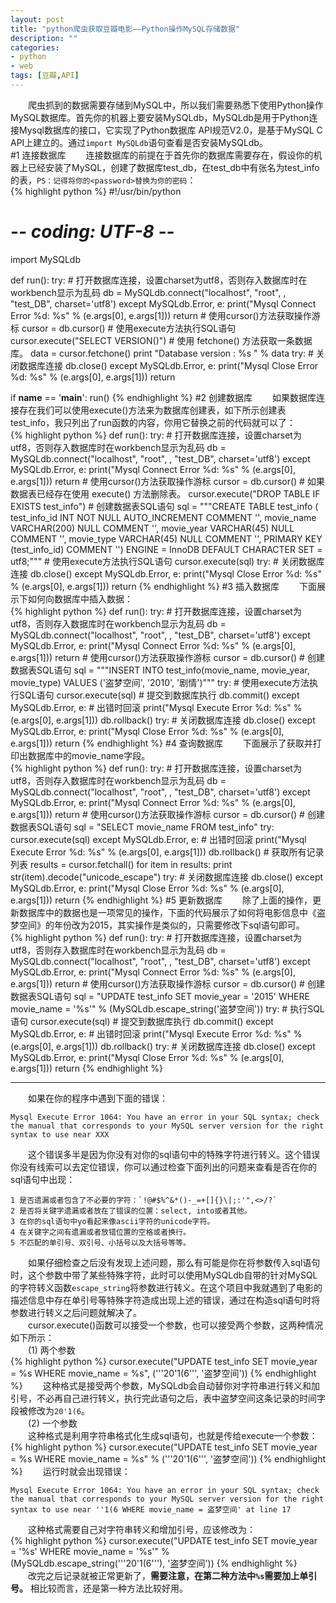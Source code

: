 ```yaml
---
layout: post
title: "python爬虫获取豆瓣电影——Python操作MySQL存储数据"
description: ""
categories: 
- python
- web
tags: [豆瓣,API]
---
```


　　爬虫抓到的数据需要存储到MySQL中，所以我们需要熟悉下使用Python操作MySQL数据库。首先你的机器上要安装MySQLdb，MySQLdb是用于Python连接Mysql数据库的接口，它实现了Python数据库 API规范V2.0，是基于MySQL C API上建立的。通过`import MySQLdb`语句查看是否安装MySQLdb。    
#1 连接数据库
　　连接数据库的前提在于首先你的数据库需要存在，假设你的机器上已经安装了MySQL，创建了数据库test_db，在test_db中有张名为test_info的表，`PS：记得将你的<password>替换为你的密码`：  
{% highlight python %}
#!/usr/bin/python
# -*- coding: UTF-8 -*-
import MySQLdb

def run():
    try:
        # 打开数据库连接，设置charset为utf8，否则存入数据库时在workbench显示为乱码
        db = MySQLdb.connect("localhost", "root", <password>, "test_DB", charset='utf8')
    except MySQLdb.Error, e:
        print("Mysql Connect Error %d: %s" % (e.args[0], e.args[1]))
        return
    # 使用cursor()方法获取操作游标
    cursor = db.cursor()
    # 使用execute方法执行SQL语句
    cursor.execute("SELECT VERSION()")
    # 使用 fetchone() 方法获取一条数据库。
    data = cursor.fetchone()
    print "Database version : %s " % data
    try:
        # 关闭数据库连接
        db.close()
    except MySQLdb.Error, e:
        print("Mysql Close Error %d: %s" % (e.args[0], e.args[1]))
        return

if __name__ == '__main__':
    run()
{% endhighlight %} 
#2 创建数据库
　　如果数据库连接存在我们可以使用execute()方法来为数据库创建表，如下所示创建表test_info，我只列出了run函数的内容，你用它替换之前的代码就可以了：   
{% highlight python %}
def run():
    try:
        # 打开数据库连接，设置charset为utf8，否则存入数据库时在workbench显示为乱码
        db = MySQLdb.connect("localhost", "root", <password>, "test_DB", charset='utf8')
    except MySQLdb.Error, e:
        print("Mysql Connect Error %d: %s" % (e.args[0], e.args[1]))
        return
    # 使用cursor()方法获取操作游标
    cursor = db.cursor()
    # 如果数据表已经存在使用 execute() 方法删除表。
    cursor.execute("DROP TABLE IF EXISTS test_info")
    # 创建数据表SQL语句
    sql = """CREATE TABLE test_info (
              test_info_id INT NOT NULL AUTO_INCREMENT COMMENT '',
              movie_name VARCHAR(200) NULL COMMENT '',
              movie_year VARCHAR(45) NULL COMMENT '',
              movie_type VARCHAR(45) NULL COMMENT '',
              PRIMARY KEY (test_info_id)  COMMENT '')
            ENGINE = InnoDB
            DEFAULT CHARACTER SET = utf8;"""
    # 使用execute方法执行SQL语句
    cursor.execute(sql)
    try:
        # 关闭数据库连接
        db.close()
    except MySQLdb.Error, e:
        print("Mysql Close Error %d: %s" % (e.args[0], e.args[1]))
        return
{% endhighlight %} 
#3 插入数据库
　　下面展示下如何向数据库中插入数据：  
{% highlight python %}
def run():
    try:
        # 打开数据库连接，设置charset为utf8，否则存入数据库时在workbench显示为乱码
        db = MySQLdb.connect("localhost", "root", <password>, "test_DB", charset='utf8')
    except MySQLdb.Error, e:
        print("Mysql Connect Error %d: %s" % (e.args[0], e.args[1]))
        return
    # 使用cursor()方法获取操作游标
    cursor = db.cursor()
    # 创建数据表SQL语句
    sql = """INSERT INTO test_info(movie_name,
         movie_year, movie_type)
         VALUES ('盗梦空间', '2010', '剧情')"""
    try:
        # 使用execute方法执行SQL语句
        cursor.execute(sql)
        # 提交到数据库执行
        db.commit()
    except MySQLdb.Error, e:
        # 出错时回滚
        print("Mysql Execute Error %d: %s" % (e.args[0], e.args[1]))
        db.rollback()
    try:
        # 关闭数据库连接
        db.close()
    except MySQLdb.Error, e:
        print("Mysql Close Error %d: %s" % (e.args[0], e.args[1]))
        return
{% endhighlight %}
#4 查询数据库
　　下面展示了获取并打印出数据库中的movie_name字段。   
{% highlight python %}
def run():
    try:
        # 打开数据库连接，设置charset为utf8，否则存入数据库时在workbench显示为乱码
        db = MySQLdb.connect("localhost", "root", <password>, "test_DB", charset='utf8')
    except MySQLdb.Error, e:
        print("Mysql Connect Error %d: %s" % (e.args[0], e.args[1]))
        return
    # 使用cursor()方法获取操作游标
    cursor = db.cursor()
    # 创建数据表SQL语句
    sql = "SELECT movie_name FROM test_info"
    try:
        cursor.execute(sql)
    except MySQLdb.Error, e:
        # 出错时回滚
        print("Mysql Execute Error %d: %s" % (e.args[0], e.args[1]))
        db.rollback()
    # 获取所有记录列表
    results = cursor.fetchall()
    for item in results:
        print str(item).decode("unicode_escape")
    try:
        # 关闭数据库连接
        db.close()
    except MySQLdb.Error, e:
        print("Mysql Close Error %d: %s" % (e.args[0], e.args[1]))
        return
{% endhighlight %}
#5 更新数据库
　　除了上面的操作，更新数据库中的数据也是一项常见的操作，下面的代码展示了如何将电影信息中《盗梦空间》的年份改为2015，其实操作是类似的，只需要修改下sql语句即可。  
{% highlight python %}
def run():
    try:
        # 打开数据库连接，设置charset为utf8，否则存入数据库时在workbench显示为乱码
        db = MySQLdb.connect("localhost", "root", <password>, "test_DB", charset='utf8')
    except MySQLdb.Error, e:
        print("Mysql Connect Error %d: %s" % (e.args[0], e.args[1]))
        return
    # 使用cursor()方法获取操作游标
    cursor = db.cursor()
    # 创建数据表SQL语句
    sql = "UPDATE test_info SET movie_year = '2015' WHERE movie_name = '%s'" % (MySQLdb.escape_string('盗梦空间'))
    try:
        # 执行SQL语句
        cursor.execute(sql)
        # 提交到数据库执行
        db.commit()
    except MySQLdb.Error, e:
        # 出错时回滚
        print("Mysql Execute Error %d: %s" % (e.args[0], e.args[1]))
        db.rollback()
    try:
        # 关闭数据库连接
        db.close()
    except MySQLdb.Error, e:
        print("Mysql Close Error %d: %s" % (e.args[0], e.args[1]))
        return
{% endhighlight %}

----------

　　如果在你的程序中遇到下面的错误：  

	Mysql Execute Error 1064: You have an error in your SQL syntax; check the manual that corresponds to your MySQL server version for the right syntax to use near XXX
　　这个错误多半是因为你没有对你的sql语句中的特殊字符进行转义。这个错误你没有线索可以去定位错误，你可以通过检查下面列出的问题来查看是否在你的sql语句中出现：  

	1 是否遗漏或者包含了不必要的字符：`!@#$%^&*()-_=+[]{}\|;:'",<>/?`  
	2 是否将关键字遗漏或者放在了错误的位置：select, into或者其他。  
	3 在你的sql语句中yo看起来像ascii字符的unicode字符。  
	4 在关键字之间有遗漏或者放错位置的空格或者换行。  
	5 不匹配的单引号、双引号、小括号以及大括号等等。  
　　如果仔细检查之后没有发现上述问题，那么有可能是你在将参数传入sql语句时，这个参数中带了某些特殊字符，此时可以使用MySQLdb自带的针对MySQL的字符转义函数`escape_string`将参数进行转义。在这个项目中我就遇到了电影的描述信息中存在单引号等特殊字符造成出现上述的错误，通过在构造sql语句时将参数进行转义之后问题就解决了。    
　　cursor.execute()函数可以接受一个参数，也可以接受两个参数，这两种情况如下所示：  
　　(1) 两个参数    
{% highlight python %}
cursor.execute("UPDATE test_info SET movie_year = %s WHERE movie_name = %s", ('''20'1(6''', '盗梦空间'))
{% endhighlight %}
　　这种格式是接受两个参数，MySQLdb会自动替你对字符串进行转义和加引号，不必再自己进行转义，执行完此语句之后，表中盗梦空间这条记录的时间字段被修改为`20'1(6`。    
　　(2) 一个参数  
　　这种格式是利用字符串格式化生成sql语句，也就是传给execute一个参数：   
{% highlight python %}
cursor.execute("UPDATE test_info SET movie_year = %s WHERE movie_name = %s" % ('''20'1(6''', '盗梦空间'))
{% endhighlight %}
　　运行时就会出现错误：   

	Mysql Execute Error 1064: You have an error in your SQL syntax; check the manual that corresponds to your MySQL server version for the right syntax to use near ''1(6 WHERE movie_name = 盗梦空间' at line 17
　　这种格式需要自己对字符串转义和增加引号，应该修改为：  
{% highlight python %}
cursor.execute("UPDATE test_info SET movie_year = '%s' WHERE movie_name = '%s'" % (MySQLdb.escape_string('''20'1(6'''), '盗梦空间'))
{% endhighlight %}
　　改完之后记录就被正常更新了，**需要注意，在第二种方法中`%s`需要加上单引号。** 相比较而言，还是第一种方法比较好用。  
